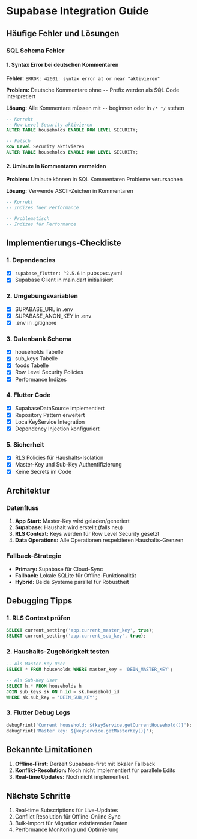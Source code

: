 # Supabase Integration Guide

## Häufige Fehler und Lösungen

### SQL Schema Fehler

#### 1. Syntax Error bei deutschen Kommentaren
**Fehler:** `ERROR: 42601: syntax error at or near "aktivieren"`

**Problem:** Deutsche Kommentare ohne `--` Prefix werden als SQL Code interpretiert

**Lösung:** Alle Kommentare müssen mit `--` beginnen oder in `/* */` stehen
```sql
-- Korrekt
-- Row Level Security aktivieren
ALTER TABLE households ENABLE ROW LEVEL SECURITY;

-- Falsch
Row Level Security aktivieren
ALTER TABLE households ENABLE ROW LEVEL SECURITY;
```

#### 2. Umlaute in Kommentaren vermeiden
**Problem:** Umlaute können in SQL Kommentaren Probleme verursachen

**Lösung:** Verwende ASCII-Zeichen in Kommentaren
```sql
-- Korrekt
-- Indizes fuer Performance

-- Problematisch
-- Indizes für Performance
```

## Implementierungs-Checkliste

### 1. Dependencies
- [x] `supabase_flutter: ^2.5.6` in pubspec.yaml
- [x] Supabase Client in main.dart initialisiert

### 2. Umgebungsvariablen
- [x] SUPABASE_URL in .env
- [x] SUPABASE_ANON_KEY in .env
- [x] .env in .gitignore

### 3. Datenbank Schema
- [x] households Tabelle
- [x] sub_keys Tabelle
- [x] foods Tabelle
- [x] Row Level Security Policies
- [x] Performance Indizes

### 4. Flutter Code
- [x] SupabaseDataSource implementiert
- [x] Repository Pattern erweitert
- [x] LocalKeyService Integration
- [x] Dependency Injection konfiguriert

### 5. Sicherheit
- [x] RLS Policies für Haushalts-Isolation
- [x] Master-Key und Sub-Key Authentifizierung
- [x] Keine Secrets im Code

## Architektur

### Datenfluss
1. **App Start:** Master-Key wird geladen/generiert
2. **Supabase:** Haushalt wird erstellt (falls neu)
3. **RLS Context:** Keys werden für Row Level Security gesetzt
4. **Data Operations:** Alle Operationen respektieren Haushalts-Grenzen

### Fallback-Strategie
- **Primary:** Supabase für Cloud-Sync
- **Fallback:** Lokale SQLite für Offline-Funktionalität
- **Hybrid:** Beide Systeme parallel für Robustheit

## Debugging Tipps

### 1. RLS Context prüfen
```sql
SELECT current_setting('app.current_master_key', true);
SELECT current_setting('app.current_sub_key', true);
```

### 2. Haushalts-Zugehörigkeit testen
```sql
-- Als Master-Key User
SELECT * FROM households WHERE master_key = 'DEIN_MASTER_KEY';

-- Als Sub-Key User
SELECT h.* FROM households h
JOIN sub_keys sk ON h.id = sk.household_id
WHERE sk.sub_key = 'DEIN_SUB_KEY';
```

### 3. Flutter Debug Logs
```dart
debugPrint('Current household: ${keyService.getCurrentHousehold()}');
debugPrint('Master key: ${keyService.getMasterKey()}');
```

## Bekannte Limitationen

1. **Offline-First:** Derzeit Supabase-first mit lokaler Fallback
2. **Konflikt-Resolution:** Noch nicht implementiert für parallele Edits
3. **Real-time Updates:** Noch nicht implementiert

## Nächste Schritte

1. Real-time Subscriptions für Live-Updates
2. Conflict Resolution für Offline-Online Sync
3. Bulk-Import für Migration existierender Daten
4. Performance Monitoring und Optimierung